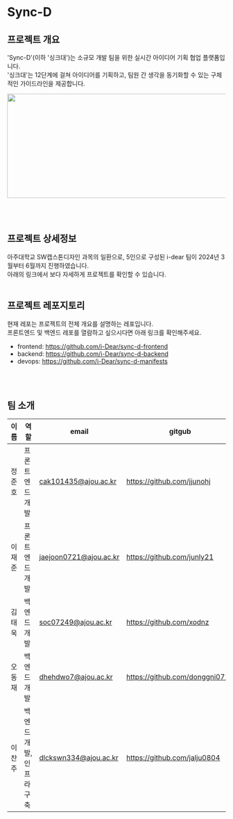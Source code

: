 # Sync-D


## 프로젝트 개요
'Sync-D'(이하 '싱크대')는 소규모 개발 팀을 위한 실시간 아이디어 기획 협업 플랫폼입니다. <br/>
'싱크대'는 12단계에 걸쳐 아이디어를 기획하고, 팀원 간 생각을 동기화할 수 있는 구체적인 가이드라인을 제공합니다.
<p>
  <img src="https://github.com/i-Dear/sync-d-backend/assets/128214672/042dd01b-7502-402a-9270-1f5b7e6dcf80" width="720" height="240">
</p>
<br/>
<br/>


## 프로젝트 상세정보
아주대학교 SW캡스톤디자인 과목의 일환으로, 5인으로 구성된 i-dear 팀이 2024년 3월부터 6월까지 진행하였습니다. <br/>
아래의 링크에서 보다 자세하게 프로젝트를 확인할 수 있습니다.
<br/>
<br/>


## 프로젝트 레포지토리
현재 레포는 프로젝트의 전체 개요를 설명하는 레포입니다. <br/>
프론트엔드 및 백엔드 레포를 열람하고 싶으시다면 아래 링크를 확인해주세요.
- frontend: https://github.com/i-Dear/sync-d-frontend
- backend: https://github.com/i-Dear/sync-d-backend
- devops: https://github.com/i-Dear/sync-d-manifests
<br/>
<br/>


## 팀 소개
|이름|역할|email|gitgub|
|------|---|---|---|
|정준호|프론트엔드 개발|cak101435@ajou.ac.kr|https://github.com/jjunohj|
|이재준|프론트엔드 개발|jaejoon0721@ajou.ac.kr|https://github.com/junly21|
|김태욱|백엔드 개발|soc07249@ajou.ac.kr|https://github.com/xodnz|
|오동재|백엔드 개발|dhehdwo7@ajou.ac.kr|https://github.com/donggni0712|
|이찬주|백엔드 개발, 인프라 구축|dlckswn334@ajou.ac.kr|https://github.com/jalju0804|
